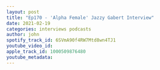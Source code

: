 ```yaml
---
layout: post
title: "Ep170 - 'Alpha Female' Jazzy Gabert Interview"
date: 2021-02-19
categories: interviews podcasts
author: john
spotify_track_id: 6SVmA90f4RW7Mtd8wn4TJ1
youtube_video_id: 
apple_track_id: 1000509876480
youtube_metadata: 
---
```

